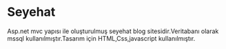 # Seyehat
Asp.net mvc yapısı ile oluşturulmuş seyehat blog sitesidir.Veritabanı olarak mssql kullanılmıştır.Tasarım için HTML,Css,javascript kullanılmıştır.
